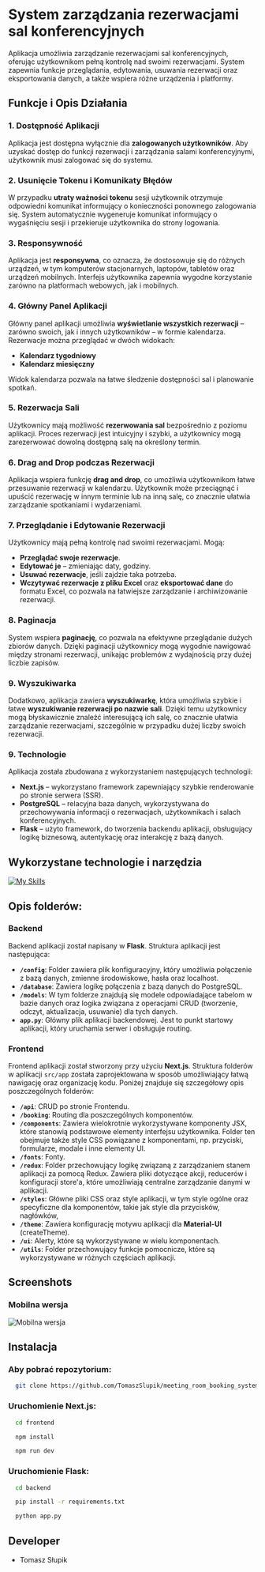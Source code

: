 # System zarządzania rezerwacjami sal konferencyjnych

Aplikacja umożliwia zarządzanie rezerwacjami sal konferencyjnych, oferując użytkownikom pełną kontrolę nad swoimi rezerwacjami. System zapewnia funkcje przeglądania, edytowania, usuwania rezerwacji oraz eksportowania danych, a także wspiera różne urządzenia i platformy. 

## Funkcje i Opis Działania

### 1. Dostępność Aplikacji

Aplikacja jest dostępna wyłącznie dla **zalogowanych użytkowników**. Aby uzyskać dostęp do funkcji rezerwacji i zarządzania salami konferencyjnymi, użytkownik musi zalogować się do systemu.

### 2. Usunięcie Tokenu i Komunikaty Błędów

W przypadku **utraty ważności tokenu** sesji użytkownik otrzymuje odpowiedni komunikat informujący o konieczności ponownego zalogowania się. System automatycznie wygeneruje komunikat informujący o wygaśnięciu sesji i przekieruje użytkownika do strony logowania.

### 3. Responsywność

Aplikacja jest **responsywna**, co oznacza, że dostosowuje się do różnych urządzeń, w tym komputerów stacjonarnych, laptopów, tabletów oraz urządzeń mobilnych. Interfejs użytkownika zapewnia wygodne korzystanie zarówno na platformach webowych, jak i mobilnych.

### 4. Główny Panel Aplikacji

Główny panel aplikacji umożliwia **wyświetlanie wszystkich rezerwacji** – zarówno swoich, jak i innych użytkowników – w formie kalendarza. Rezerwacje można przeglądać w dwóch widokach:
- **Kalendarz tygodniowy**
- **Kalendarz miesięczny**

Widok kalendarza pozwala na łatwe śledzenie dostępności sal i planowanie spotkań.

### 5. Rezerwacja Sali

Użytkownicy mają możliwość **rezerwowania sal** bezpośrednio z poziomu aplikacji. Proces rezerwacji jest intuicyjny i szybki, a użytkownicy mogą zarezerwować dowolną dostępną salę na określony termin.

### 6. Drag and Drop podczas Rezerwacji

Aplikacja wspiera funkcję **drag and drop**, co umożliwia użytkownikom łatwe przesuwanie rezerwacji w kalendarzu. Użytkownik może przeciągnąć i upuścić rezerwację w innym terminie lub na inną salę, co znacznie ułatwia zarządzanie spotkaniami i wydarzeniami.

### 7. Przeglądanie i Edytowanie Rezerwacji

Użytkownicy mają pełną kontrolę nad swoimi rezerwacjami. Mogą:
- **Przeglądać swoje rezerwacje**.
- **Edytować je** – zmieniając daty, godziny.
- **Usuwać rezerwacje**, jeśli zajdzie taka potrzeba.
- **Wczytywać rezerwacje z pliku Excel** oraz **eksportować dane** do formatu Excel, co pozwala na łatwiejsze zarządzanie i archiwizowanie rezerwacji.

### 8. Paginacja

System wspiera **paginację**, co pozwala na efektywne przeglądanie dużych zbiorów danych. Dzięki paginacji użytkownicy mogą wygodnie nawigować między stronami rezerwacji, unikając problemów z wydajnością przy dużej liczbie zapisów.

### 9. Wyszukiwarka

Dodatkowo, aplikacja zawiera **wyszukiwarkę**, która umożliwia szybkie i łatwe **wyszukiwanie rezerwacji po nazwie sali**. Dzięki temu użytkownicy mogą błyskawicznie znaleźć interesującą ich salę, co znacznie ułatwia zarządzanie rezerwacjami, szczególnie w przypadku dużej liczby swoich rezerwacji.

### 9. Technologie

Aplikacja została zbudowana z wykorzystaniem następujących technologii:
- **Next.js** – wykorzystano framework zapewniający szybkie renderowanie po stronie serwera (SSR).
- **PostgreSQL** – relacyjna baza danych, wykorzystywana do przechowywania informacji o rezerwacjach, użytkownikach i salach konferencyjnych.
- **Flask** – użyto framework, do tworzenia backendu aplikacji, obsługujący logikę biznesową, autentykację oraz interakcję z bazą danych.

## Wykorzystane technologie i narzędzia

[![My Skills](https://skillicons.dev/icons?i=html,css,nextjs,materialui,postgres,flask,git,vscode,postman)](https://skillicons.dev)


## Opis folderów:

### Backend

Backend aplikacji został napisany w **Flask**. Struktura aplikacji jest następująca:

- **`/config`**: Folder zawiera plik konfiguracyjny, który umożliwia połączenie z bazą danych, zmienne środowiskowe, hasła oraz localhost.
- **`/database`**: Zawiera logikę połączenia z bazą danych do PostgreSQL.
- **`/models`**: W tym folderze znajdują się modele odpowiadające tabelom w bazie danych oraz logika związana z operacjami CRUD (tworzenie, odczyt, aktualizacja, usuwanie) dla tych danych.
- **`app.py`**: Główny plik aplikacji backendowej. Jest to punkt startowy aplikacji, który uruchamia serwer i obsługuje routing.

### Frontend

Frontend aplikacji został stworzony przy użyciu **Next.js**. Struktura folderów w aplikacji `src/app` została zaprojektowana w sposób umożliwiający łatwą nawigację oraz organizację kodu. Poniżej znajduje się szczegółowy opis poszczególnych folderów:


- **`/api`**: CRUD po stronie Frontendu.
- **`/booking`**: Routing dla poszczególnych komponentów.
- **`/components`**: Zawiera wielokrotnie wykorzystywane komponenty JSX, które stanowią podstawowe elementy interfejsu użytkownika. Folder ten obejmuje także style CSS powiązane z komponentami, np. przyciski, formularze, modale i inne elementy UI.
- **`/fonts`**: Fonty.
- **`/redux`**: Folder przechowujący logikę związaną z zarządzaniem stanem aplikacji za pomocą Redux. Zawiera pliki dotyczące akcji, reducerów i konfiguracji store'a, które umożliwiają centralne zarządzanie danymi w aplikacji.
- **`/styles`**: Główne pliki CSS oraz style aplikacji, w tym style ogólne oraz specyficzne dla komponentów, takie jak style dla przycisków, nagłówków,
- **`/theme`**: Zawiera konfigurację motywu aplikacji dla **Material-UI** (createTheme).
- **`/ui`**: Alerty, które są wykorzystywane w wielu komponentach.
- **`/utils`**: Folder przechowujący funkcje pomocnicze, które są wykorzystywane w różnych częściach aplikacji.

## Screenshots

### Mobilna wersja
![Mobilna wersja](frontend/public/assets/mobile_main.JPG)



## Instalacja

### Aby pobrać repozytorium:

```bash
  git clone https://github.com/TomaszSlupik/meeting_room_booking_system.git
```

### Uruchomienie Next.js:

```bash
  cd frontend
```

```bash
  npm install
```

```bash
  npm run dev
```


### Uruchomienie Flask:

```bash
  cd backend
```

```bash
  pip install -r requirements.txt
```

```bash
  python app.py
```

## Developer

- Tomasz Słupik

